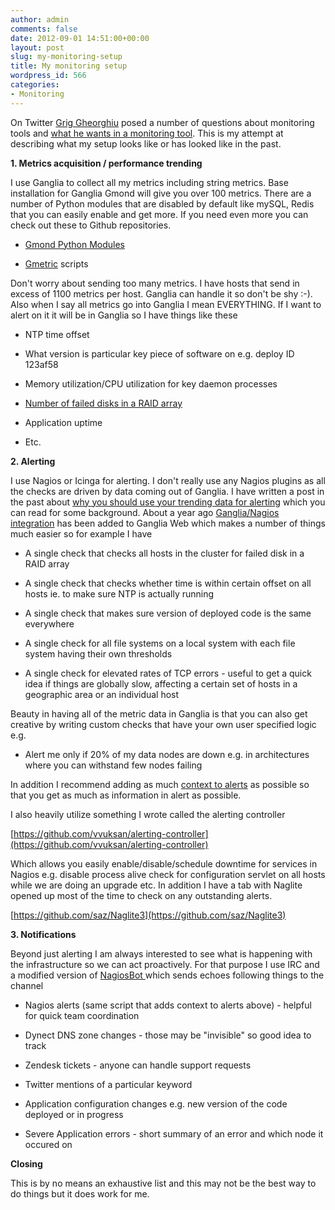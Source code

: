 ```yaml
---
author: admin
comments: false
date: 2012-09-01 14:51:00+00:00
layout: post
slug: my-monitoring-setup
title: My monitoring setup
wordpress_id: 566
categories:
- Monitoring
---
```


On Twitter [Grig Gheorghiu](https://twitter.com/griggheo) posed a number of questions about monitoring tools and [what he wants in a monitoring tool](http://agiletesting.blogspot.com/2012/09/what-i-want-in-monitoring-tool.html). This is my attempt at describing what my setup looks like or has looked like in the past.

**1. Metrics acquisition / performance trending**

I use Ganglia to collect all my metrics including string metrics. Base installation for Ganglia Gmond will give you over 100 metrics. There are a number of Python modules that are disabled by default like mySQL, Redis that you can easily enable and get more. If you need even more you can check out these to Github repositories.



	
  * [Gmond Python Modules](https://github.com/ganglia/gmond_python_modules/)

	
  * [Gmetric](https://github.com/ganglia/gmetric/) scripts


Don't worry about sending too many metrics. I have hosts that send in excess of 1100 metrics per host. Ganglia can handle it so don't be shy :-). Also when I say all metrics go into Ganglia I mean EVERYTHING. If I want to alert on it it will be in Ganglia so I have things like these

	
  * NTP time offset

	
  * What version is particular key piece of software on e.g. deploy ID 123af58

	
  * Memory utilization/CPU utilization for key daemon processes

	
  * [Number of failed disks in a RAID array](http://blog.vuksan.com/2012/09/28/monitoring-health-of-delllsi-raid-arrays-with-ganglia/)

	
  * Application uptime

	
  * Etc.


**2. Alerting**

I use Nagios or Icinga for alerting. I don't really use any Nagios plugins as all the checks are driven by data coming out of Ganglia. I have written a post in the past about [why you should use your trending data for alerting](http://blog.vuksan.com/2011/04/19/use-your-trending-data-for-alerting/) which you can read for some background. About a year ago [Ganglia/Nagios integration](https://github.com/ganglia/ganglia-web/wiki/Nagios-Integration) has been added to Ganglia Web which makes a number of things much easier so for example I have



	
  * A single check that checks all hosts in the cluster for failed disk in a RAID array

	
  * A single check that checks whether time is within certain offset on all hosts ie. to make sure NTP is actually running

	
  * A single check that makes sure version of deployed code is the same everywhere

	
  * A single check for all file systems on a local system with each file system having their own thresholds

	
  * A single check for elevated rates of TCP errors - useful to get a quick idea if things are globally slow, affecting a certain set of hosts in a geographic area or an individual host


Beauty in having all of the metric data in Ganglia is that you can also get creative by writing custom checks that have your own user specified logic e.g.

	
  * Alert me only if 20% of my data nodes are down e.g. in architectures where you can withstand few nodes failing


In addition I recommend adding as much [context to alerts](http://blog.vuksan.com/2012/03/29/adding-context-to-your-alerts/) as possible so that you get as much as information in alert as possible.

I also heavily utilize something I wrote called the alerting controller

[https://github.com/vvuksan/alerting-controller](https://github.com/vvuksan/alerting-controller)

Which allows you easily enable/disable/schedule downtime for services in Nagios e.g. disable process alive check for configuration servlet on all hosts while we are doing an upgrade etc. In addition I have a tab with Naglite opened up most of the time to check on any outstanding alerts.

[https://github.com/saz/Naglite3](https://github.com/saz/Naglite3)

**3. Notifications**

Beyond just alerting I am always interested to see what is happening with the infrastructure so we can act proactively. For that purpose I use IRC and a modified version of [NagiosBot ](https://github.com/cluenet/cluemon/blob/master/nagios-bin/nagiosbot.py)which sends echoes following things to the channel



	
  * Nagios alerts (same script that adds context to alerts above) - helpful for quick team coordination

	
  * Dynect DNS zone changes - those may be "invisible" so good idea to track

	
  * Zendesk tickets - anyone can handle support requests

	
  * Twitter mentions of a particular keyword

	
  * Application configuration changes e.g. new version of the code deployed or in progress

	
  * Severe Application errors - short summary of an error and which node it occured on


**Closing**

This is by no means an exhaustive list and this may not be the best way to do things but it does work for me.
